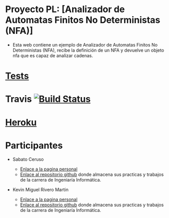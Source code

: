 # Proyecto PL: [Analizador de Automatas Finitos No Deterministas (NFA)]

- Esta web contiene un ejemplo de Analizador de Automatas Finitos No Deterministas (NFA), recibe la definición de un NFA y devuelve un objeto nfa que es capaz de analizar cadenas.

# [Tests](http://nfaparser.herokuapp.com/tests/index.html)

# Travis [![Build Status](https://travis-ci.org/alu0100764666/ProyectoPL.svg?branch=master)](https://travis-ci.org/alu0100764666/ProyectoPL)

# [Heroku](http://nfaparser.herokuapp.com)

# Participantes
- Sabato Ceruso
	- [Enlace a la pagina personal](http://alu0100764666.github.io)
	- [Enlace al repositorio github](https://github.com/alu0100764666) donde almacena sus practicas y trabajos de la carrera de Ingeniaría Informática.

- Kevin Miguel Rivero Martin
	- [Enlace a la pagina personal](http://kevinrm.github.io)
	- [Enlace al repositorio github](https://github.com/KevinRM) donde almacena sus practicas y trabajos de la carrera de Ingeniaría Informática.
